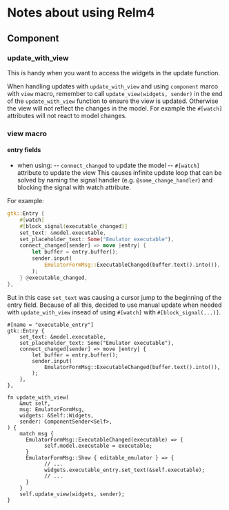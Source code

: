 # Notes about using Relm4 

## Component 

### update_with_view

This is handy when you want to access the widgets in the update function.

When handling updates with `update_with_view` and using `component` marco with `view` macro, remember to call `update_view(widgets, sender)` in the end of the `update_with_view` function to ensure the view is updated. Otherwise the view will not reflect the changes in the model. For example the `#[watch]` attributes will not react to model changes.


### view macro
#### entry fields
- when using: 
-- `connect_changed` to update the model
-- `#[watch]` attribute to update the view
This causes infinite update loop that can be solved by naming the signal handler (e.g. `@some_change_handler`) and blocking the signal with watch attribute.

For example:
```rust
gtk::Entry {
    #[watch]
    #[block_signal(executable_changed)]
    set_text: &model.executable,
    set_placeholder_text: Some("Emulator executable"),
    connect_changed[sender] => move |entry| {
        let buffer = entry.buffer();
        sender.input(
            EmulatorFormMsg::ExecutableChanged(buffer.text().into()),
        );
    } @executable_changed,
},
```

But in this case `set_text` was causing a cursor jump to the beginning of the entry field.
Because of all this, decided to use manual update when needed with `update_with_view` insead of using `#[watch]` with `#[block_signal(...)]`.

```
#[name = "executable_entry"]
gtk::Entry {
    set_text: &model.executable,
    set_placeholder_text: Some("Emulator executable"),
    connect_changed[sender] => move |entry| {
        let buffer = entry.buffer();
        sender.input(
            EmulatorFormMsg::ExecutableChanged(buffer.text().into()),
        );
    },
},
```

```
fn update_with_view(
    &mut self,
    msg: EmulatorFormMsg,
    widgets: &Self::Widgets,
    sender: ComponentSender<Self>,
) {
    match msg {
      EmulatorFormMsg::ExecutableChanged(executable) => {
            self.model.executable = executable;
      }
      EmulatorFormMsg::Show { editable_emulator } => {
            // ... 
            widgets.executable_entry.set_text(&self.executable);
            // ...
      }
    }
    self.update_view(widgets, sender);
}
```

